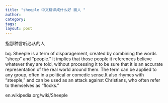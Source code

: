 ```yaml
---
title: "sheeple 中文翻译成什么好 面人 "
author:
category: 
tags: 
layout: post
---
```

指那种言听必从的人

bq. Sheeple is a term of disparagement, created by combining the words “sheep” and “people.” It implies that those people it references believe whatever they are told, without processing it to be sure that it is an accurate representation of the real world around them. The term can be applied to any group, often in a political or comedic sense.It also rhymes with “steeple,” and can be used as an attack against Christians, who often refer to themselves as “flocks.”

en.wikipedia.org/wiki/Sheeple

